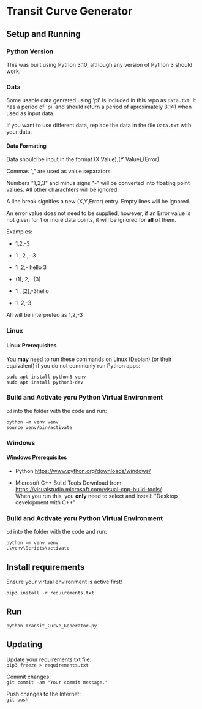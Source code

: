 # Transit Curve Generator

## Setup and Running

### Python Version

This was built using Python 3.10, although any version of Python 3 should work.

### Data

Some usable data genrated using 'pi' is included in this repo as `Data.txt`. It has a period of 'pi' and should return a period of aproximately 3.141 when used as input data.

If you want to use different data, replace the data in the file `Data.txt` with your data.

#### Data Formating

Data should be input in the format (X Value),(Y Value),(Error).

Commas "," are used as value separators.

Numbers "1,2,3" and minus signs "-" will be converted into floating point values. All other charachters will be ignored.

A line break signifies a new (X,Y,Error) entry. Empty lines will be ignored.

An error value does not need to be supplied, however, if an Error value is not given for 1 or more data points, it will be ignored for **all** of them.


Examples:

 - 1,2,-3

 - 1 , 2 ,- 3

 - 1     ,2,-  hello  3

 - (1), 2, -(3)

 - 1 , [2],-3hello

 - 1    ,2,-3

All will be interpreted as 1,2,-3



### Linux
#### Linux Prerequisites
You **may** need to run these commands on Linux (Debian) (or their equivalent) if you do not commonly run Python apps:

```
sudo apt install python3-venv
sudo apt install python3-dev
```

### Build and Activate yoru Python Virtual Environment
`cd` into the folder with the code and run:
```
python -m venv venv
source venv/bin/activate
```

### Windows
#### Windows Prerequisites
 - Python
https://www.python.org/downloads/windows/

 - Microsoft C++ Build Tools
Download from: https://visualstudio.microsoft.com/visual-cpp-build-tools/  
When you run this, you **only** need to select and install:
"Desktop development with C++"

### Build and Activate yoru Python Virtual Environment
`cd` into the folder with the code and run:
```
python -m venv venv
.\venv\Scripts\activate
```

## Install requirements
Ensure your virtual environment is active first!
```
pip3 install -r requirements.txt
```

## Run
```
python Transit_Curve_Generator.py
```

## Updating
Update your requirements.txt file:  
`pip3 freeze > requirements.txt`

Commit changes:  
`git commit -am "Your commit message."`

Push changes to the Internet:  
`git push`
